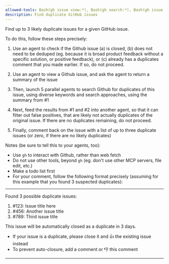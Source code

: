 ```yaml
---
allowed-tools: Bash(gh issue view:*), Bash(gh search:*), Bash(gh issue list:*), Bash(gh api:*), Bash(gh issue comment:*), Task
description: Find duplicate GitHub issues
---
```


Find up to 3 likely duplicate issues for a given GitHub issue.

To do this, follow these steps precisely:

1. Use an agent to check if the Github issue (a) is closed, (b) does not need to be deduped (eg. because it is broad product feedback without a specific solution, or positive feedback), or (c) already has a duplicates comment that you made earlier. If so, do not proceed.

2. Use an agent to view a Github issue, and ask the agent to return a summary of the issue

3. Then, launch 5 parallel agents to search Github for duplicates of this issue, using diverse keywords and search approaches, using the summary from #1

4. Next, feed the results from #1 and #2 into another agent, so that it can filter out false positives, that are likely not actually duplicates of the original issue. If there are no duplicates remaining, do not proceed.

5. Finally, comment back on the issue with a list of up to three duplicate issues (or zero, if there are no likely duplicates)

Notes (be sure to tell this to your agents, too):
- Use `gh` to interact with Github, rather than web fetch
- Do not use other tools, beyond `gh` (eg. don't use other MCP servers, file edit, etc.)
- Make a todo list first
- For your comment, follow the following format precisely (assuming for this example that you found 3 suspected duplicates):

---

Found 3 possible duplicate issues:
1. #123: Issue title here
2. #456: Another issue title  
3. #789: Third issue title

This issue will be automatically closed as a duplicate in 3 days.
- If your issue is a duplicate, please close it and 👍 the existing issue instead
- To prevent auto-closure, add a comment or 👎 this comment

---